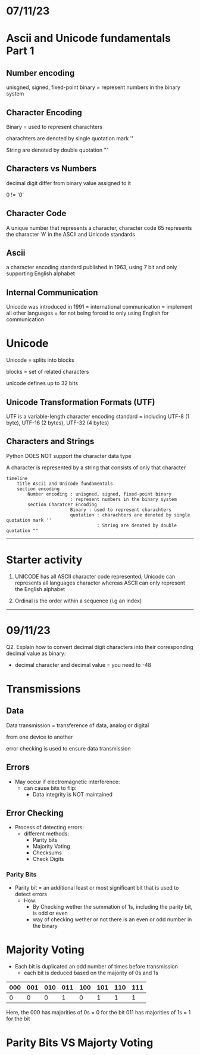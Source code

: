 # 07/11/23

# Ascii and Unicode fundamentals Part 1

## Number encoding

unisgned, signed, fixed-point binary = represent numbers in the binary system

## Character Encoding

Binary = used to represent charachters

charachters are denoted by single quotation mark ''

String are denoted by double quotation ""

## Characters vs Numbers

decimal digit differ from binary value assigned to it

0 != '0'

## Character Code

A unique number that represents a character,
character code 65 represents the character 'A' in the ASCII and Unicode standards

## Ascii

a character encoding standard published in 1963, using 7 bit and only supporting English alphabet

## Internal Communication

Unicode was introduced in 1991 = international communication = implement all other languages = for not being forced to only using English for communication

# Unicode

Unicode = splits into blocks

blocks = set of related characters

unicode defines up to 32 bits

## Unicode Transformation Formats (UTF)

UTF is a variable-length character encoding standard = including UTF-8 (1 byte), UTF-16 (2 bytes), UTF-32 (4 bytes)

## Characters and Strings

Python DOES NOT support the character data type

A character is represented by a string that consists of only that character

```mermaid
timeline
    title Ascii and Unicode fundamentals
    section encoding
        Number encoding : unisgned, signed, fixed-point binary
                        : represent numbers in the binary system
        section Charatcer Encoding
                        Binary : used to represent charachters
                        quotation : charachters are denoted by single quotation mark ''
                                  : String are denoted by double quotation ""

```

---

# Starter activity

1. UNICODE has all ASCII character code represented, Unicode can represents all languages character whereas ASCII can only represent the English alphabet

2. Ordinal is the order within a sequence (i.g an index)

---

# 09/11/23

Q2. Explain how to convert decimal digit characters into their corresponding decimal value as binary:
- decimal character and decimal value = you need to -48

# Transmissions

## Data

Data transmission = transference of data, analog or digital

from one device to another

error checking is used to ensure data transmission

## Errors

- May occur if electromagnetic interference:
    - can cause bits to flip:
        - Data integrity is NOT maintained

## Error Checking

- Process of detecting errors:
    - different methods:
        - Parity bits
        - Majority Voting
        - Checksums
        - Check Digits

### Parity Bits

- Parity bit = an additional least or most significant bit that is used to detect errors
    - How:
        - By Checking wether the summation of 1s, including the parity bit, is odd or even
        - way of checking wether or not there is an even or odd number in the binary

# Majority Voting

- Each bit is duplicated an odd number of times before transmission
    - each bit is deduced based on the majority of 0s and 1s

|000|001|010|011|100|101|110|111|
|-|-|-|-|-|-|-|-|
|0|0|0|1|0|1|1|1|

Here, the 000 has majorities of 0s = 0 for the bit
011 has majorities of 1s = 1 for the bit

# Parity Bits VS Majorty Voting